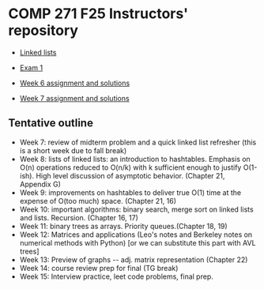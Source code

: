 # COMP 271 F25 Instructors' repository

* [Linked lists](./Linkedlists%20as%20trains/)

* [Exam 1](./MidtermExam/)

* [Week 6 assignment and solutions](./Sakai-week-06/assignment.ipynb)

* [Week 7 assignment and solutions](./Sakai-week-07/assignment.ipynb)

## Tentative outline

* Week 7: review of midterm problem and a quick linked list refresher (this is a short week due to fall break)
* Week 8: lists of linked lists: an introduction to hashtables. Emphasis on O(n) operations reduced to O(n/k) with k sufficient enough to justify O(1-ish). High level discussion of asymptotic behavior. (Chapter 21, Appendix G)
* Week 9: improvements on hashtables to deliver true O(1) time at the expense of O(too much) space. (Chapter 21, 16)
* Week 10: important algorithms: binary search, merge sort on linked lists and lists. Recursion. (Chapter 16, 17)
* Week 11: binary trees as arrays. Priority queues.(Chapter 18, 19)
* Week 12: Matrices and applications (Leo's notes and Berkeley notes on numerical methods with Python) [or we can substitute this part with AVL trees]
* Week 13: Preview of graphs -- adj. matrix representation (Chapter 22)
* Week 14: course review prep for final (TG break)
* Week 15: Interview practice, leet code problems, final prep.